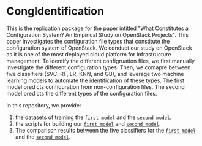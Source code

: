 # CongIdentification


This is the replication package for the paper intitled "What Constitutes a Configuration System? An Empirical Study on OpenStack Projects".
This paper investigates the configuration file types that constitute the configuration system of OpenStack. We conduct our study on OpenStack as it is one of the most deployed cloud platform for infrastructure management. To identify the different configruation files, we first manually investigate the different configuration types. Then, we comapre between five classifiers (SVC, RF, LR, KNN, and GB), and leverage two machine learning models to automate the identification of these types. The first model predicts configuration from non-configuration files. The second model predicts the different types of the configuration files.

In this repository, we provide: 

1) the datasets of training the [``first model``](https://github.com/Narjes-b/CongIdentification/blob/main/Datasets/Dataset-Model1(configNonconfig).csv) and the [``second model``](https://github.com/Narjes-b/CongIdentification/blob/main/Datasets/Dataset-Model2(ConfigTypes).csv). 
2) the scripts for building our [``first model``](https://github.com/Narjes-b/CongIdentification/blob/main/Scripts/Script-Model1(configNonconfig).py) and [``second model``](https://github.com/Narjes-b/CongIdentification/blob/main/Scripts/Script-Model2(ConfigTypes).py).   
3) The comparison results between the five classifiers for the [``first model``](https://github.com/Narjes-b/CongIdentification/blob/main/Classifiers-Results/Results-Model1(ConfigTypes).csv) and the [``second model``](https://github.com/Narjes-b/CongIdentification/blob/main/Classifiers-Results/Results-Model2(ConfigTypes).csv).


